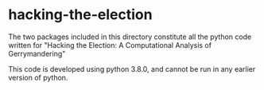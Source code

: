 # hacking-the-election

The two packages included in this directory constitute all the python code written for "Hacking the Election: A Computational Analysis of Gerrymandering"

This code is developed using python 3.8.0, and cannot be run in any earlier version of python.